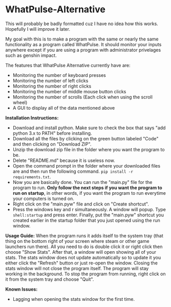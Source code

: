 # WhatPulse-Alternative

This will probably be badly formatted cuz I have no idea how this works. Hopefully I will improve it later.

My goal with this is to make a program with the same or nearly the same functionality as a program called WhatPulse. It should monitor your inputs anywhere except if you are using a program with administrator privelages such as genshin impact.

The features that WhatPulse Alternative currently have are:
* Monitoring the number of keyboard presses
* Monitoring the number of left clicks
* Monitoring the number of right clicks
* Monitoring the number of middle mouse button clicks
* Monitoring the number of scrolls (Each click when using the scroll wheel)
* A GUI to display all of the data mentioned above

**Installation Instructions:**
- Download and install python. Make sure to check the box that says "add python 3.x to PATH" before installing.
- Download all the files by clicking on the green button labeled "Code" and then clicking on "Download ZIP".
- Unzip the download zip file in the folder where you want the program to be.
- Delete "README.md" because it is useless now.
- Open the command prompt in the folder where your downloaded files are and then run the following command. `pip install -r requirements.txt`.
- Now you are basically done. You can run the "main.py" file for the program to run. **Only follow the next steps if you want the program to run on startup**, in other words, if you want the program to run everytime your computers is turned on.
- Right click on the "main.pyw" file and click on "Create shortcut".
- Press the windows key and r simultaneously. A window will popup. Type `shell:startup` and press enter. Finally, put the "main.pyw" shortcut you created earlier in the startup folder that you just opened using the run window.

**Usage Guide:**
When the program runs it adds itself to the system tray (that thing on the bottom right of your screen where steam or other game launchers run there). All you need to do is double click it or right click then choose "Show Stats". After that, a window will open showing all of your stats. The stats window does not update automatically so to update it you either click the "Refresh" button or just re-open the window. Closing the stats window will not close the program itself. The program will stay working in the background. To stop the program from running, right click on it from the system tray and choose "Quit".

**Known Issues:**
- Lagging when opening the stats window for the first time.
